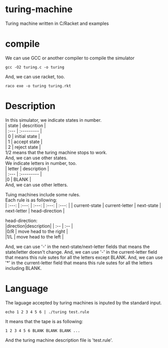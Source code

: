 # turing-machine
Turing machine written in C/Racket and examples

# compile
We can use GCC or another compiler to compile the simulator
```
gcc -O2 turing.c -o turing
```
And, we can use racket, too.
```
raco exe -o turing turing.rkt
```

# Description
In this simulator, we indicate states in number.  
| state | descrition |  
| :---  | :--------- |  
| 0 | initial state |  
| 1 | accept state |  
| 2 | reject state |  
1/2 means that the turing machine stops to work.  
And, we can use other states.  
We indicate letters in number, too.  
| letter | description |  
| :---  | :--------- |  
|0      | BLANK      |  
And, we can use other letters.

Tuing machines include some rules.  
Each rule is as following:  
| :---: |  :---: |  :---: |  :---: |  :---: |
| current-state | current-letter | next-state | next-letter | head-direction |

head-direction:  
|direction|description|
| :-- | :-- |  
|0/R  | move head to the right |  
|1/L  | move head to the left |  

And, we can use '-' in the next-state/next-letter fields that means the state/letter doesn't change.
And, we can use '-' in the current-letter field that means this rule sutes for all the letters except BLANK.
And, we can use '*' in the current-letter field that means this rule sutes for all the letters including BLANK.

# Language
The laguage accepted by turing machines is inputed by the standard input.
```
echo 1 2 3 4 5 6 | ./turing test.rule
```
It means that the tape is as following:
```
1 2 3 4 5 6 BLANK BLANK BLANK ...
```
And the turing machine description file is 'test.rule'.
